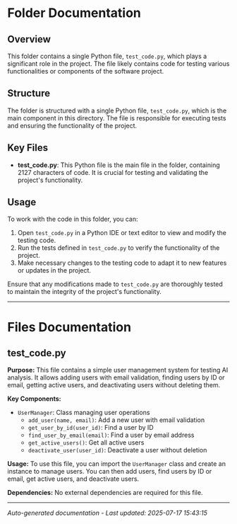 # Folder Documentation

## Overview
This folder contains a single Python file, `test_code.py`, which plays a significant role in the project. The file likely contains code for testing various functionalities or components of the software project.

## Structure
The folder is structured with a single Python file, `test_code.py`, which is the main component in this directory. The file is responsible for executing tests and ensuring the functionality of the project.

## Key Files
- **test_code.py**: This Python file is the main file in the folder, containing 2127 characters of code. It is crucial for testing and validating the project's functionality.

## Usage
To work with the code in this folder, you can:
1. Open `test_code.py` in a Python IDE or text editor to view and modify the testing code.
2. Run the tests defined in `test_code.py` to verify the functionality of the project.
3. Make necessary changes to the testing code to adapt it to new features or updates in the project.

Ensure that any modifications made to `test_code.py` are thoroughly tested to maintain the integrity of the project's functionality.

---

# Files Documentation

## test_code.py

**Purpose:** This file contains a simple user management system for testing AI analysis. It allows adding users with email validation, finding users by ID or email, getting active users, and deactivating users without deleting them.

**Key Components:**
- `UserManager`: Class managing user operations
  - `add_user(name, email)`: Add a new user with email validation
  - `get_user_by_id(user_id)`: Find a user by ID
  - `find_user_by_email(email)`: Find a user by email address
  - `get_active_users()`: Get all active users
  - `deactivate_user(user_id)`: Deactivate a user without deletion

**Usage:** To use this file, you can import the `UserManager` class and create an instance to manage users. You can then add users, find users by ID or email, get active users, and deactivate users.

**Dependencies:** No external dependencies are required for this file.

---
*Auto-generated documentation - Last updated: 2025-07-17 15:43:15*
